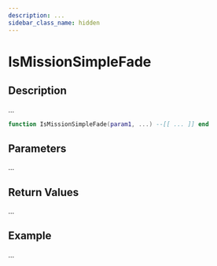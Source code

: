 ```yaml
---
description: ...
sidebar_class_name: hidden
---
```


# IsMissionSimpleFade

## Description

...

```lua
function IsMissionSimpleFade(param1, ...) --[[ ... ]] end
```

## Parameters

...

## Return Values

...

## Example

...


